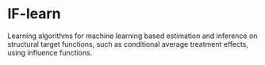 # IF-learn
Learning algorithms for machine learning based estimation and inference on structural target functions, such as conditional average treatment effects, using influence functions.
